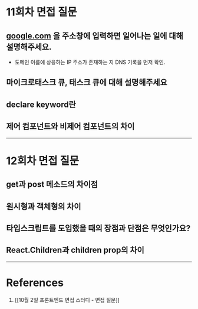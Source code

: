 # 11회차 면접 질문

## [google.com](http://google.com/) 을 주소창에 입력하면 일어나는 일에 대해 설명해주세요.
- 도메인 이름에 상응하는 IP 주소가 존재하는 지 DNS 기록을 먼저 확인. 
## 마이크로태스크 큐, 태스크 큐에 대해 설명해주세요
## declare keyword란
## 제어 컴포넌트와 비제어 컴포넌트의 차이

---
# 12회차 면접 질문 
## get과 post 메소드의 차이점
## 원시형과 객체형의 차이
## 타입스크립트를 도입했을 때의 장점과 단점은 무엇인가요?
## React.Children과 children prop의 차이

---
# References
1. [[10월 2일 프론트엔드 면접 스터디 - 면접 질문]]

